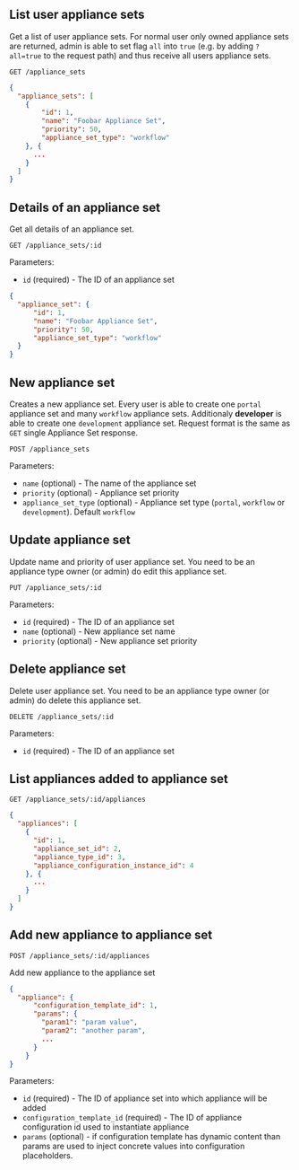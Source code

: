 ## List user appliance sets

Get a list of user appliance sets. For normal user only owned appliance sets are returned, admin is able to set flag `all` into `true` (e.g. by adding `?all=true` to the request path) and thus receive all users appliance sets.

```
GET /appliance_sets
```

```json
{
  "appliance_sets": [
    {
        "id": 1,
        "name": "Foobar Appliance Set",
        "priority": 50,
        "appliance_set_type": "workflow"
    }, {
      ...
    }
  ]
}
```

## Details of an appliance set

Get all details of an appliance set.

```
GET /appliance_sets/:id
```

Parameters:

+ `id` (required) - The ID of an appliance set

```json
{
  "appliance_set": {
      "id": 1,
      "name": "Foobar Appliance Set",
      "priority": 50,
      "appliance_set_type": "workflow"
  }
}
```

## New appliance set

Creates a new appliance set. Every user is able to create one `portal` appliance set and many `workflow` appliance sets. Additionaly **developer** is able to create one `development` appliance set. Request format is the same as `GET` single Appliance Set response.

```
POST /appliance_sets
```

Parameters:

+ `name` (optional) - The name of the appliance set
+ `priority` (optional) - Appliance set priority
+ `appliance_set_type` (optional) - Appliance set type (`portal`, `workflow` or `development`). Default `workflow`

## Update appliance set

Update name and priority of user appliance set. You need to be an appliance type owner (or admin) do edit this appliance set.

```
PUT /appliance_sets/:id
```

Parameters:

+ `id` (required) - The ID of an appliance set
+ `name` (optional) - New appliance set name
+ `priority` (optional) - New appliance set priority

## Delete appliance set

Delete user appliance set. You need to be an appliance type owner (or admin) do delete this appliance set.

```
DELETE /appliance_sets/:id
```

Parameters:

+ `id` (required) - The ID of an appliance set

## List appliances added to appliance set

```
GET /appliance_sets/:id/appliances
```

```json
{
  "appliances": [
    {
      "id": 1,
      "appliance_set_id": 2,
      "appliance_type_id": 3,
      "appliance_configuration_instance_id": 4
    }, {
      ...
    }
  ]
}
```

## Add new appliance to appliance set

```
POST /appliance_sets/:id/appliances
```

Add new appliance to the appliance set

```json
{
  "appliance": {
      "configuration_template_id": 1,
      "params": {
        "param1": "param value",
        "param2": "another param",
        ...
      }
    }
}
```

Parameters:

+ `id` (required) - The ID of appliance set into which appliance will be added
+ `configuration_template_id` (required) - The ID of appliance configuration id used to instantiate appliance
+ `params` (optional) - if configuration template has dynamic content than params are used to inject concrete values into configuration placeholders.